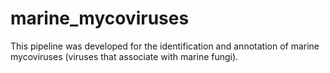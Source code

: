 # marine_mycoviruses
This pipeline was developed for the identification and annotation of marine mycoviruses (viruses that associate with marine fungi). 
